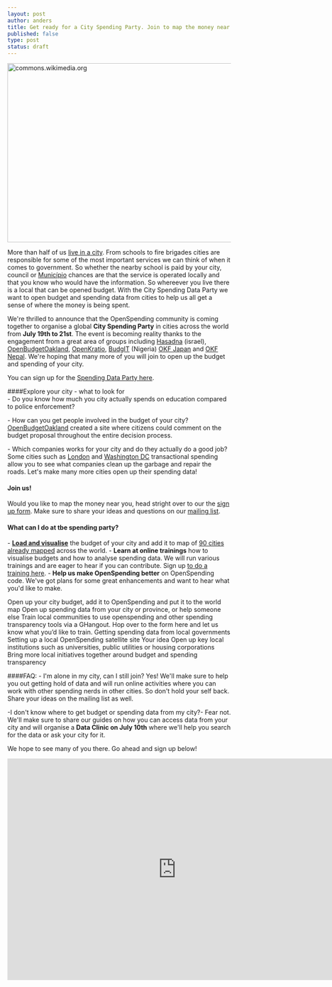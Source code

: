 ```yaml
---
layout: post
author: anders
title: Get ready for a City Spending Party. Join to map the money near you!
published: false
type: post
status: draft
---
```


<a href="http://www.flickr.com/photos/94746900@N06/9155317160/" title="lagos_lite by anderspedersenOKF, on Flickr"><img src="http://farm6.staticflickr.com/5516/9155317160_2fde6deae9_z.jpg" width="540" height="404" alt="commons.wikimedia.org"></a>

More than half of us [live in a city](http://www.unfpa.org/pds/urbanization.htm). From schools to fire brigades cities are responsible for some of the most important services we can think of when it comes to government. So whether the nearby school is paid by your city, council or [Município](http://en.wikipedia.org/wiki/Municipalities_of_Brazil) chances are that the service is operated locally and that you know who would have the information. So whereever you live there is a local that can be opened budget. With the City Spending Data Party we want to open budget and spending data from cities to help us all get a sense of where the money is being spent.

We're thrilled to announce that the OpenSpending community is coming together to organise a global **City Spending Party** in cities across the world from **July 19th to 21st**. The event is becoming reality thanks to the engagement from a great area of groups including [Hasadna](http://www.hasadna.org.il/en/) (israel), [OpenBudgetOakland](http://openbudgetoakland.org/), [OpenKratio](openkratio.org/), [BudgIT](http://yourbudgit.com/) (Nigeria) [OKF Japan](http://spending.jp/) and [OKF Nepal](https://twitter.com/okfn_np). We're hoping that many more of you will join to open up the budget and spending of your city. 

You can sign up for the [Spending Data Party here](https://docs.google.com/a/okfn.org/forms/d/1uHNAh9cfP_F5nudGfhV8t0XnNPmFL7cXhkuqWHAMaR4/viewform).

####Explore your city - what to look for<br>
<il>- Do you know how much you city actually spends on education compared to police enforcement?</il>

<il>- How can you get people involved in the budget of your city?
[OpenBudgetOakland](http://openbudgetoakland.org/mayor_13-15_proposed.html) created a site where citizens could comment on the budget proposal throughout the entire decision process. 

<il>- Which companies works for your city and do they actually do a good job?</il>
Some cities such as [London](http://openspending.org/gb-local-gla) and [Washington DC](http://openspending.org/dc-vendors-contractors) transactional spending allow you to see what companies clean up the garbage and repair the roads. Let's make many more cities open up their spending data! 

#### Join us!
Would you like to map the money near you, head stright over to our the [sign up form](https://docs.google.com/a/okfn.org/forms/d/1uHNAh9cfP_F5nudGfhV8t0XnNPmFL7cXhkuqWHAMaR4/viewform). Make sure to share your ideas and questions on our [mailing list](lists.okfn.org/mailman/listinfo/openspending). 

#### What can I do at tbe spending party?
<il>- **[Load and visualise](http://openspending.org/datasets/new)** the budget of your city and add it to map of [90 cities already mapped](http://apps.openspending.org/maps/) across the world.</il>
<il>- **Learn at online trainings** how to visualise budgets and how to analyse spending data. We will run various trainings and are eager to hear if you can contribute. Sign up [to do a training here](https://docs.google.com/a/okfn.org/forms/d/17diF5_alj37kvcY_2Oqx90xKz1aHJtjgVsXmL3yrHlY/viewform).</il>
<il>- **Help us make OpenSpending better** on OpenSpending code. We've got plans for some great enhancements and want to hear what you'd like to make.</il>  

Open up your city budget, add it to OpenSpending and put it to the world map Open up spending data from your city or province, or help someone else   Train local communities to use openspending and other spending transparency tools via a GHangout. Hop over to the form here and let us know what you’d like to train. Getting spending data from local governments  Setting up a local OpenSpending satellite site Your idea  Open up key local institutions such as universities, public utilities or housing corporations Bring more local initiatives together around budget and spending transparency 

####FAQ:
<il>- I'm alone in my city, can I still join? </il> 
Yes! We'll make sure to help you out getting hold of data and will run online activities where you can work with other spending nerds in other cities. So don't hold your self back. Share your ideas on the mailing list as well. 

<il>-I don't know where to get budget or spending data from my city?<il>-
Fear not. We'll make sure to share our guides on how you can access data from your city and will organise a **Data Clinic on July 10th** where we'll help you search for the data or ask your city for it.

We hope to see many of you there. Go ahead and sign up below!

<iframe src="https://docs.google.com/forms/d/1uHNAh9cfP_F5nudGfhV8t0XnNPmFL7cXhkuqWHAMaR4/viewform?embedded=true" width="760" height="500" frameborder="0" marginheight="0" marginwidth="0">Loading...</iframe>
